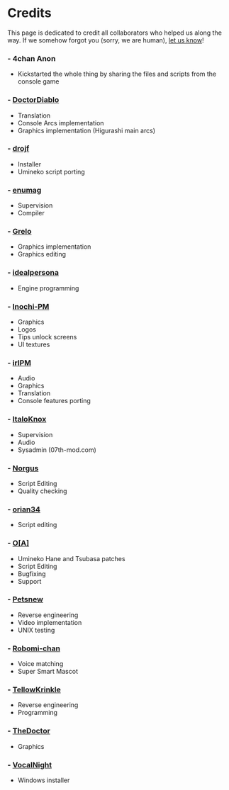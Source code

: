 # Credits

This page is dedicated to credit all collaborators who helped us along the way. If we somehow forgot you (sorry, we are human), [let us know](https://github.com/07th-mod/wiki/issues)!

### - 4chan Anon

* Kickstarted the whole thing by sharing the files and scripts from the console game

### - [DoctorDiablo](https://github.com/DoctorDiablo)

* Translation
* Console Arcs implementation
* Graphics implementation (Higurashi main arcs)

### - [drojf](https://www.drojf.com)

* Installer
* Umineko script porting

### - [enumag](https://github.com/enumag)

* Supervision
* Compiler

### - [Grelo](https://github.com/Grelo)

* Graphics implementation
* Graphics editing

### - [idealpersona](https://github.com/idealpersona)

* Engine programming

### - [Inochi-PM](https://twitter.com/InochiPM)

* Graphics
* Logos
* Tips unlock screens
* UI textures

### - [irlPM](https://github.com/irlPM)

* Audio
* Graphics
* Translation
* Console features porting

### - [ItaloKnox](https://italoknox.github.io/site/)

* Supervision
* Audio
* Sysadmin (07th-mod.com)

### - [Norgus](https://github.com/Norgus)

* Script Editing
* Quality checking

### - [orian34](https://github.com/orian34)

* Script editing

### - [O\[A\]](https://github.com/ooa113y)

* Umineko Hane and Tsubasa patches
* Script Editing
* Bugfixing
* Support

### - [Petsnew](https://github.com/Petsnew)

* Reverse engineering 
* Video implementation
* UNIX testing

### - [Robomi-chan](https://github.com/07th-mod/robomi-chan)

* Voice matching
* Super Smart Mascot

### - [TellowKrinkle](https://github.com/tellowkrinkle/)

* Reverse engineering
* Programming

### - [TheDoctor](https://github.com/jwgrlrrajn)

* Graphics

### - [VocalNight](https://github.com/VocalNight)

* Windows installer
